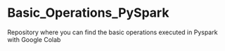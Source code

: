# Basic_Operations_PySpark
Repository where you can find the basic operations executed in Pyspark with Google Colab
